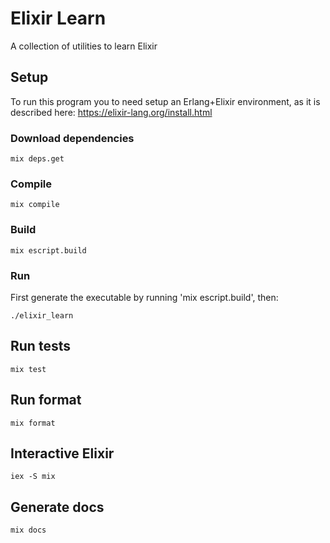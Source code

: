 # Elixir Learn

A collection of utilities to learn Elixir

## Setup

To run this program you to need setup an Erlang+Elixir environment, as it is described here:
https://elixir-lang.org/install.html

### Download dependencies

    mix deps.get

### Compile

    mix compile

### Build

    mix escript.build

### Run

  First generate the executable by running 'mix escript.build', then:

    ./elixir_learn

## Run tests

    mix test

## Run format

    mix format

## Interactive Elixir

    iex -S mix

## Generate docs

    mix docs



